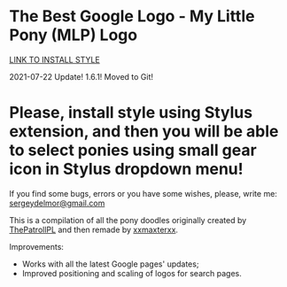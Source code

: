 # The Best Google Logo - My Little Pony (MLP) Logo

[LINK TO INSTALL STYLE](https://github.com/DelmorS/The-Best-Google-Logo---My-Little-Pony-MLP-Logo/raw/master/MLP_Google_Logo.user.css)

2021-07-22 Update! 1.6.1! 
Moved to Git!

# Please, install style using Stylus extension, and then you will be able to select ponies using small gear icon in Stylus dropdown menu!

If you find some bugs, errors or you have some wishes, please, write me: sergeydelmor@gmail.com

This is a compilation of all the pony doodles originally created by [ThePatrollPL](http://userstyles.org/users/182094) and then remade by [xxmaxterxx](https://www.deviantart.com/xxmaxterxx).

Improvements:
* Works with all the latest Google pages' updates;
* Improved positioning and scaling of logos for search pages.